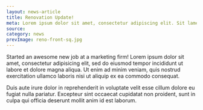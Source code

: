 ```yaml
---
layout: news-article
title: Renovation Update!
meta: Lorem ipsum dolor sit amet, consectetur adipiscing elit. Sit lamet tolk amel yut…
source:
category: news
prevImage: reno-front-sq.jpg
---
```


Started an awesome new job at a marketing firm! Lorem ipsum dolor sit amet, consectetur adipisicing elit, sed do eiusmod tempor incididunt ut labore et dolore magna aliqua. Ut enim ad minim veniam, quis nostrud exercitation ullamco laboris nisi ut aliquip ex ea commodo consequat.

Duis aute irure dolor in reprehenderit in voluptate velit esse cillum dolore eu fugiat nulla pariatur. Excepteur sint occaecat cupidatat non proident, sunt in culpa qui officia deserunt mollit anim id est laborum.
